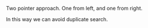 Two pointer approach. One from left, and one from right. 

In this way we can avoid duplicate search. 
